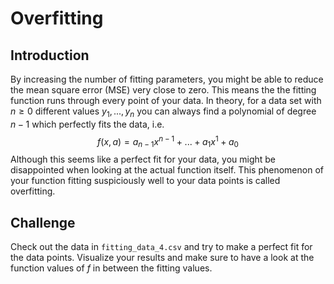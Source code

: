 # Overfitting

## Introduction

By increasing the number of fitting parameters, you might be able to reduce the mean square error (MSE) very close to zero. This means the the fitting function runs through every point of your data. In theory, for a data set with $n \geq 0$ different values $y_1, ..., y_n$ you can always find a polynomial of degree $n-1$ which perfectly fits the data, i.e.
$$f(x, a) = a_{n-1} x^{n-1} + ... + a_1 x^1 + a_0$$
Although this seems like a perfect fit for your data, you might be disappointed when looking at the actual function itself. This phenomenon of your function fitting suspiciously well to your data points is called overfitting.

## Challenge

Check out the data in `fitting_data_4.csv` and try to make a perfect fit for the data points. Visualize your results and make sure to have a look at the function values of $f$ in between the fitting values.
